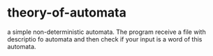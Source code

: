 # theory-of-automata
a simple non-deterministic automata. The program receive a file with descriptio fo automata and then check if your input is a word of this automata.
